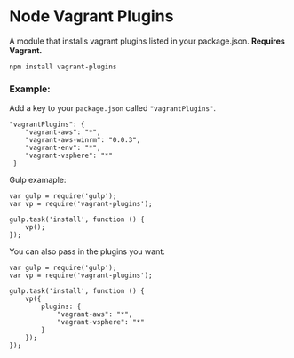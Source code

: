 
# Node Vagrant Plugins

A module that installs vagrant plugins listed in your package.json. __Requires Vagrant.__

```
npm install vagrant-plugins
```

### Example:
Add a key to your ```package.json``` called ```"vagrantPlugins"```.
```
"vagrantPlugins": {
    "vagrant-aws": "*",
    "vagrant-aws-winrm": "0.0.3",
    "vagrant-env": "*",
    "vagrant-vsphere": "*"
 }
```

Gulp examaple:
```
var gulp = require('gulp');
var vp = require('vagrant-plugins');

gulp.task('install', function () {
    vp();
});
```

You can also pass in the plugins you want:
```
var gulp = require('gulp');
var vp = require('vagrant-plugins');

gulp.task('install', function () {
    vp({
        plugins: {
            "vagrant-aws": "*",
            "vagrant-vsphere": "*"
        }
    });
});
```


